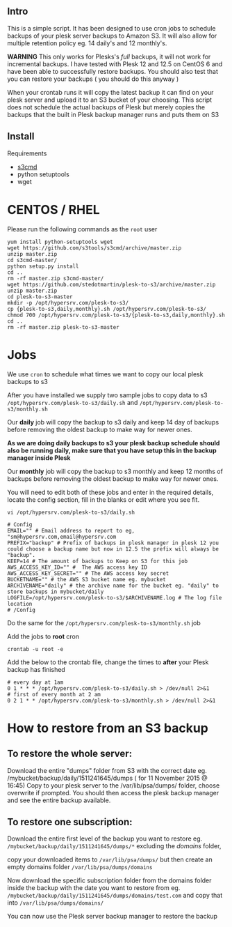 Intro
-----
This is a simple script.  It has been designed to use cron jobs to schedule backups of your plesk server backups to Amazon S3. It will also allow for multiple retention policy eg. 14 daily's and 12 monthly's.

**WARNING** This only works for Plesks's *full* backups, it will not work for incremental backups. I have tested with Plesk 12 and 12.5 on CentOS 6 and have been able to successfully restore backups. You should also test that you can restore your backups ( you should do this anyway )

When your crontab runs it will copy the latest backup it can find on your plesk server and upload it to an S3 bucket of your choosing. This script does not schedule the actual backups of Plesk but merely copies the backups that the built in Plesk backup manager runs and puts them on S3


Install
-------

Requirements

- [s3cmd](http://s3tools.org/s3cmd)
- python setuptools
- wget

# CENTOS / RHEL

Please run the following commands as the `root` user

	yum install python-setuptools wget
	wget https://github.com/s3tools/s3cmd/archive/master.zip
	unzip master.zip
	cd s3cmd-master/
	python setup.py install
	cd ..
	rm -rf master.zip s3cmd-master/
	wget https://github.com/stedotmartin/plesk-to-s3/archive/master.zip
	unzip master.zip
	cd plesk-to-s3-master
	mkdir -p /opt/hypersrv.com/plesk-to-s3/
	cp {plesk-to-s3,daily,monthly}.sh /opt/hypersrv.com/plesk-to-s3/
	chmod 700 /opt/hypersrv.com/plesk-to-s3/{plesk-to-s3,daily,monthly}.sh
	cd ..
	rm -rf master.zip plesk-to-s3-master


# Jobs

We use `cron` to schedule what times we want to copy our local plesk backups to s3

After you have installed we supply two sample jobs to copy data to s3 `/opt/hypersrv.com/plesk-to-s3/daily.sh` and `/opt/hypersrv.com/plesk-to-s3/monthly.sh` 

Our **daily** job will copy the backup to s3 daily and keep 14 day of backups before removing the oldest backup to make way for newer ones.

**As we are doing daily backups to s3 your plesk backup schedule should also be running daily, make sure that you have setup this in the backup manager inside Plesk**

Our **monthly** job will copy the backup to s3 monthly and keep 12 months of backups before removing the oldest backup to make way for newer ones.

You will need to edit both of these jobs and enter in the required details, locate the config section, fill in the blanks or edit where you see fit.

`vi /opt/hypersrv.com/plesk-to-s3/daily.sh`


	# Config
	EMAIL="" # Email address to report to eg, "sm@hypersrv.com,email@hypersrv.com
	PREFIX="backup" # Prefix of backups in plesk manager in plesk 12 you could choose a backup name but now in 12.5 the prefix will always be "backup".
	KEEP=14 # The amount of backups to Keep on S3 for this job
	AWS_ACCESS_KEY_ID="" #  The AWS access key ID
	AWS_ACCESS_KEY_SECRET="" # The AWS access key secret
	BUCKETNAME="" # the AWS S3 bucket name eg. mybucket
	ARCHIVENAME="daily" # the archive name for the bucket eg. "daily" to store backups in mybucket/daily
	LOGFILE=/opt/hypersrv.com/plesk-to-s3/$ARCHIVENAME.log # The log file location
	# /Config

Do the same for the `/opt/hypersrv.com/plesk-to-s3/monthly.sh` job

Add the jobs to **root** cron

	crontab -u root -e

Add the below to the crontab file, change the times to **after** your Plesk backup has finished 
	
	# every day at 1am
	0 1 * * * /opt/hypersrv.com/plesk-to-s3/daily.sh > /dev/null 2>&1
	# first of every month at 2 am
	0 2 1 * * /opt/hypersrv.com/plesk-to-s3/monthly.sh > /dev/null 2>&1
	
# How to restore from an S3 backup


## To restore the whole server:

Download the entire "dumps" folder from S3 with the correct date eg. /mybucket/backup/daily/1511241645/dumps ( for 11 November 2015 @ 16:45)
Copy to your plesk server to the /var/lib/psa/dumps/ folder, choose overwrite if prompted. You should then access the plesk backup manager and see the entire backup available.

## To restore one subscription:

Download the entire first level of the backup you want to restore eg.  `/mybucket/backup/daily/1511241645/dumps/*` excluding the *domains* folder, 

copy your downloaded items to `/var/lib/psa/dumps/`
but then create an empty domains folder `/var/lib/psa/dumps/domains`

Now download the specific subscription folder from the domains folder inside the backup with the date you want to restore from eg. `/mybucket/backup/daily/1511241645/dumps/domains/test.com` and copy that into `/var/lib/psa/dumps/domains/`

You can now use the Plesk server backup manager to restore the backup





